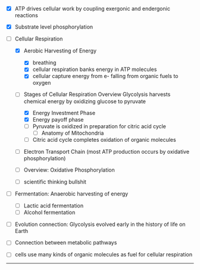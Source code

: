 
- [x] ATP drives cellular work by coupling exergonic and endergonic reactions
- [x] Substrate level phosphorylation
- [ ] Cellular Respiration
      
    - [x] Aerobic Harvesting of Energy 
        - [x] breathing
        - [x] cellular respiration banks energy in ATP molecules
        - [x] cellular capture energy from e- falling from organic fuels to oxygen
          
    - [ ] Stages of Cellular Respiration
          Overview
          Glycolysis harvests chemical energy by oxidizing glucose to pyruvate
        - [x] Energy Investment Phase
        - [x] Energy payoff phase
        - [ ] Pyruvate is oxidized in preparation for citric acid cycle
            - [ ] Anatomy of Mitochondria
        - [ ] Citric acid cycle completes oxidation of organic molecules

  - [ ] Electron Transport Chain (most ATP production occurs by oxidative phosphorylation)

  - [ ] Overview: Oxidative Phosphorylation

  - [ ]  scientific thinking bullshit

- [ ] Fermentation: Anaerobic harvesting of energy
	- [ ] Lactic acid fermentation
	- [ ] Alcohol fermentation

- [ ] Evolution connection: Glycolysis evolved early in the history of life on Earth
- [ ] Connection between metabolic pathways
- [ ] cells use many kinds of organic molecules as fuel for cellular respiration

----

